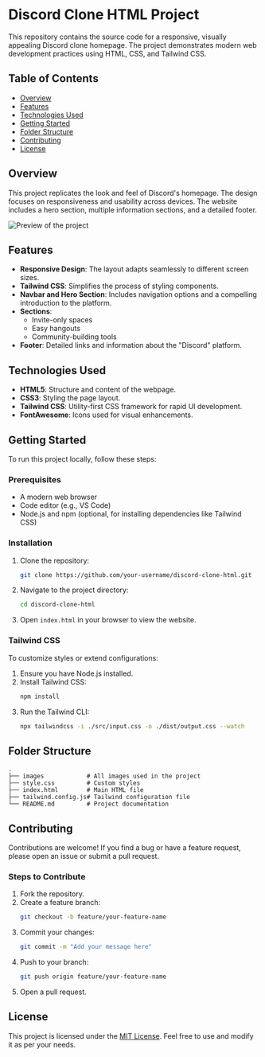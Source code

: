 # Discord Clone HTML Project

This repository contains the source code for a responsive, visually appealing Discord clone homepage. The project demonstrates modern web development practices using HTML, CSS, and Tailwind CSS.

## Table of Contents
- [Overview](#overview)
- [Features](#features)
- [Technologies Used](#technologies-used)
- [Getting Started](#getting-started)
- [Folder Structure](#folder-structure)
- [Contributing](#contributing)
- [License](#license)

## Overview
This project replicates the look and feel of Discord's homepage. The design focuses on responsiveness and usability across devices. The website includes a hero section, multiple information sections, and a detailed footer.

![Preview of the project](./images/preview.png)

## Features
- **Responsive Design**: The layout adapts seamlessly to different screen sizes.
- **Tailwind CSS**: Simplifies the process of styling components.
- **Navbar and Hero Section**: Includes navigation options and a compelling introduction to the platform.
- **Sections**:
  - Invite-only spaces
  - Easy hangouts
  - Community-building tools
- **Footer**: Detailed links and information about the "Discord" platform.

## Technologies Used
- **HTML5**: Structure and content of the webpage.
- **CSS3**: Styling the page layout.
- **Tailwind CSS**: Utility-first CSS framework for rapid UI development.
- **FontAwesome**: Icons used for visual enhancements.

## Getting Started
To run this project locally, follow these steps:

### Prerequisites
- A modern web browser
- Code editor (e.g., VS Code)
- Node.js and npm (optional, for installing dependencies like Tailwind CSS)

### Installation
1. Clone the repository:
   ```bash
   git clone https://github.com/your-username/discord-clone-html.git
   ```
2. Navigate to the project directory:
   ```bash
   cd discord-clone-html
   ```
3. Open `index.html` in your browser to view the website.

### Tailwind CSS
To customize styles or extend configurations:
1. Ensure you have Node.js installed.
2. Install Tailwind CSS:
   ```bash
   npm install
   ```
3. Run the Tailwind CLI:
   ```bash
   npx tailwindcss -i ./src/input.css -o ./dist/output.css --watch
   ```

## Folder Structure
```
.
├── images            # All images used in the project
├── style.css         # Custom styles
├── index.html        # Main HTML file
├── tailwind.config.js# Tailwind configuration file
└── README.md         # Project documentation
```

## Contributing
Contributions are welcome! If you find a bug or have a feature request, please open an issue or submit a pull request.

### Steps to Contribute
1. Fork the repository.
2. Create a feature branch:
   ```bash
   git checkout -b feature/your-feature-name
   ```
3. Commit your changes:
   ```bash
   git commit -m "Add your message here"
   ```
4. Push to your branch:
   ```bash
   git push origin feature/your-feature-name
   ```
5. Open a pull request.

## License
This project is licensed under the [MIT License](LICENSE). Feel free to use and modify it as per your needs.

